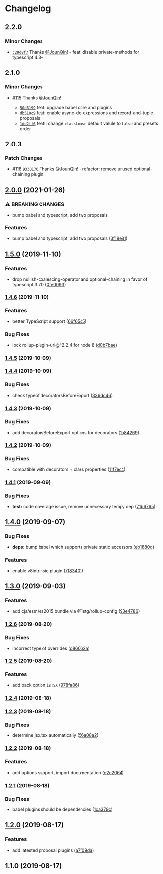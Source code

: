 # Changelog

## 2.2.0

### Minor Changes

- [`c29d8f7`](https://github.com/rx-ts/babel-preset-proposal-typescript/commit/c29d8f72e10fbb10e4bfabf37ce54365e31d0a40) Thanks [@JounQin](https://github.com/JounQin)! - feat: disable private-methods for typescript 4.3+

## 2.1.0

### Minor Changes

- [#115](https://github.com/rx-ts/babel-preset-proposal-typescript/pull/115) Thanks [@JounQin](https://github.com/JounQin)!

  - [`50d6199`](https://github.com/rx-ts/babel-preset-proposal-typescript/commit/50d6199bab3f732f49213cbb0087c6397f82074e) feat: upgrade babel core and plugins
  - [`db510c9`](https://github.com/rx-ts/babel-preset-proposal-typescript/commit/db510c9504506ce2ab73989a03084605e0d3ef7c) feat: enable async-do-expressions and record-and-tuple proposals
  - [`1dd2ff6`](https://github.com/rx-ts/babel-preset-proposal-typescript/commit/1dd2ff608bd86684b852dc6cd1d08e47bd4f3543) feat!: change `classLoose` default valule to `false` and presets order

## 2.0.3

### Patch Changes

- [#118](https://github.com/rx-ts/babel-preset-proposal-typescript/pull/118) [`9330176`](https://github.com/rx-ts/babel-preset-proposal-typescript/commit/93301762311301ed0d86a5153d48a008aa3d5a45) Thanks [@JounQin](https://github.com/JounQin)! - refactor: remove unused optional-chaining plugin

## [2.0.0](https://github.com/rx-ts/babel-preset-proposal-typescript/compare/v1.5.0...v2.0.0) (2021-01-26)

### ⚠ BREAKING CHANGES

- bump babel and typescript, add two proposals

### Features

- bump babel and typescript, add two proposals ([3f18e81](https://github.com/rx-ts/babel-preset-proposal-typescript/commit/3f18e811bc81941b9d8f5285636d44c123fb0afa))

## [1.5.0](https://github.com/rx-ts/babel-preset-proposal-typescript/compare/v1.4.6...v1.5.0) (2019-11-10)

### Features

- drop nullish-coalescing-operator and optional-chaining in favor of typescript 3.7.0 ([0fe0093](https://github.com/rx-ts/babel-preset-proposal-typescript/commit/0fe0093e22c60c8a04846e643c8998ff5c28fc29))

### [1.4.6](https://github.com/rx-ts/babel-preset-proposal-typescript/compare/v1.4.5...v1.4.6) (2019-11-10)

### Features

- better TypeScript support ([66f65c5](https://github.com/rx-ts/babel-preset-proposal-typescript/commit/66f65c51bec7d4c67eb1d3f65438a831b2dfe67d))

### Bug Fixes

- lock rollup-plugin-url@^2.2.4 for node 8 ([d0b7bae](https://github.com/rx-ts/babel-preset-proposal-typescript/commit/d0b7baead76b14384326ad72acf1ee1e51409940))

### [1.4.5](https://github.com/rx-ts/babel-preset-proposal-typescript/compare/v1.4.4...v1.4.5) (2019-10-09)

### [1.4.4](https://github.com/rx-ts/babel-preset-proposal-typescript/compare/v1.4.3...v1.4.4) (2019-10-09)

### Bug Fixes

- check typeof decoratorsBeforeExport ([336dc46](https://github.com/rx-ts/babel-preset-proposal-typescript/commit/336dc4613f188b7a3250ab33acc3bbbddf82f996))

### [1.4.3](https://github.com/rx-ts/babel-preset-proposal-typescript/compare/v1.4.2...v1.4.3) (2019-10-09)

### Bug Fixes

- add decoratorsBeforeExport options for decorators ([1b84269](https://github.com/rx-ts/babel-preset-proposal-typescript/commit/1b84269d54bbf72b10322d2c07155ea8b128a546))

### [1.4.2](https://github.com/rx-ts/babel-preset-proposal-typescript/compare/v1.4.1...v1.4.2) (2019-10-09)

### Bug Fixes

- compatible with decorators + class properties ([11f7ec4](https://github.com/rx-ts/babel-preset-proposal-typescript/commit/11f7ec4cf72e7ba63705cc0d3b297b04ff1a28ec))

### [1.4.1](https://github.com/rx-ts/babel-preset-proposal-typescript/compare/v1.4.0...v1.4.1) (2019-09-09)

### Bug Fixes

- **test:** code coverage issue, remove unnecessary tempy dep ([71b6765](https://github.com/rx-ts/babel-preset-proposal-typescript/commit/71b6765))

## [1.4.0](https://github.com/rx-ts/babel-preset-proposal-typescript/compare/v1.3.0...v1.4.0) (2019-09-07)

### Bug Fixes

- **deps:** bump babel which supports private static accessors ([eb1880d](https://github.com/rx-ts/babel-preset-proposal-typescript/commit/eb1880d))

### Features

- enable v8intrinsic plugin ([7f83401](https://github.com/rx-ts/babel-preset-proposal-typescript/commit/7f83401))

## [1.3.0](https://github.com/rx-ts/babel-preset-proposal-typescript/compare/v1.2.6...v1.3.0) (2019-09-03)

### Features

- add cjs/esm/es2015 bundle via @1stg/rollup-config ([93e4786](https://github.com/rx-ts/babel-preset-proposal-typescript/commit/93e4786))

### [1.2.6](https://github.com/JounQin/babel-preset-proposal-typescript/compare/v1.2.5...v1.2.6) (2019-08-20)

### Bug Fixes

- incorrect type of overrides ([d86062a](https://github.com/JounQin/babel-preset-proposal-typescript/commit/d86062a))

### [1.2.5](https://github.com/JounQin/babel-preset-proposal-typescript/compare/v1.2.4...v1.2.5) (2019-08-20)

### Features

- add back option `isTSX` ([978fa86](https://github.com/JounQin/babel-preset-proposal-typescript/commit/978fa86))

### [1.2.4](https://github.com/JounQin/babel-preset-proposal-typescript/compare/v1.2.3...v1.2.4) (2019-08-18)

### [1.2.3](https://github.com/JounQin/babel-preset-proposal-typescript/compare/v1.2.2...v1.2.3) (2019-08-18)

### Bug Fixes

- determine jsx/tsx automatically ([56a08a2](https://github.com/JounQin/babel-preset-proposal-typescript/commit/56a08a2))

### [1.2.2](https://github.com/JounQin/babel-preset-proposal-typescript/compare/v1.2.1...v1.2.2) (2019-08-18)

### Features

- add options support, import documentation ([e2c2064](https://github.com/JounQin/babel-preset-proposal-typescript/commit/e2c2064))

### [1.2.1](https://github.com/JounQin/babel-preset-proposal-typescript/compare/v1.2.0...v1.2.1) (2019-08-18)

### Bug Fixes

- babel plugins should be dependencies ([1ca379c](https://github.com/JounQin/babel-preset-proposal-typescript/commit/1ca379c))

## [1.2.0](https://github.com/JounQin/babel-preset-proposal-typescript/compare/v1.1.0...v1.2.0) (2019-08-17)

### Features

- add latested proposal plugins ([a7f09da](https://github.com/JounQin/babel-preset-proposal-typescript/commit/a7f09da))

## 1.1.0 (2019-08-17)

